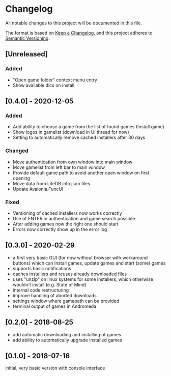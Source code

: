# Changelog
All notable changes to this project will be documented in this file.

The format is based on [Keep a Changelog](https://keepachangelog.com/en/1.0.0/),
and this project adheres to [Semantic Versioning](https://semver.org/spec/v2.0.0.html).

## [Unreleased]

### Added
-   "Open game folder" context menu entry
-   Show available dlcs on install

## [0.4.0] - 2020-12-05

### Added
-   Add ability to choose a game from the list of found games (Install game)
-   Show logos in gamelist (download in UI thread for now)
-   Setting to automatically remove cached installers after 30 days

### Changed
-   Move authentication from own window into main window
-   Move gamelist from left bar to main window
-   Provide default game path to avoid another open window on first opening
-   Move data from LiteDB into json files
-   Update Avalonia.FuncUI

### Fixed
-   Versioning of cached installers now works correctly
-   Use of ENTER in authentication and game search possible
-   After adding games now the right one should start
-   Errors now correctly show up in the error log

## [0.3.0] - 2020-02-29

-   a first very basic GUI (for now without browser with workaround buttons) which can install games, update games and start (some) games
-   supports basic notifications
-   caches installers and reuses already downloaded files
-   uses "unzip" on linux systems for some installers, which otherwise wouldn't install (e.g. State of Mind)
-   internal code restructuring
-   improve handling of aborted downloads
-   settings window where gamepath can be provided
-   terminal output of games in Andromeda

## [0.2.0] - 2018-08-25

-   add automatic downloading and installing of games
-   add ability to automatically upgrade installed games

## [0.1.0] - 2018-07-16

initial, very basic version with console interface
